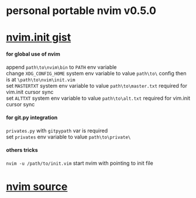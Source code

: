 # personal portable nvim v0.5.0
# [nvim.init gist](https://gist.github.com/crbyxwpzfl/322ad5225cbffe799a78a37e896197a4)

#### for global use of nvim
append `path\to\nvim\bin` to `PATH` env variable<br>
change `XDG_CONFIG_HOME` system env variable to value `path\to\` config then is at `\path\to\nvim\init.vim`<br>
set `MASTERTXT` system env variable to value `path\to\master.txt` required for vim.init cursor sync<br>
set `ALTTXT` system env variable to value `path\to\alt.txt` required for vim.init cursor sync<br>

#### for git.py integration
`privates.py` with `gitpypath` var is required<br>
set `privates` env variable to value `path\to\private\`<br>

#### others tricks
`nvim -u /path/to/init.vim` start nvim with pointing to init file<br>

# [nvim source](https://github.com/neovim/neovim)
